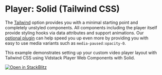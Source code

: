 # Player: Solid (Tailwind CSS)

The [Tailwind][tailwind] option provides you with a minimal starting point and completely unstyled
components. All components including the player itself provide styling hooks via data attributes and
support animations. Our [optional plugin][tailwind-plugin] can help speed you up even more by
providing you with easy to use media variants such as `media-paused:opacity-0`.

This example demonstrates setting up your custom video player layout with Tailwind CSS using Vidstack Player
Web Components with Solid.

[![Open in StackBlitz](https://developer.stackblitz.com/img/open_in_stackblitz.svg)][stackblitz-demo]

[tailwind]: https://tailwindcss.com
[tailwind-plugin]: https://vidstack.io/docs/wc/player/styling/tailwind
[stackblitz-demo]: https://stackblitz.com/fork/github/vidstack/examples/tree/player/solid/tailwind-css?title=Vidstack%20Player%20-%20Solid%20%28Tailwind%20CSS%29&file=src/main.ts&showSidebar=1
